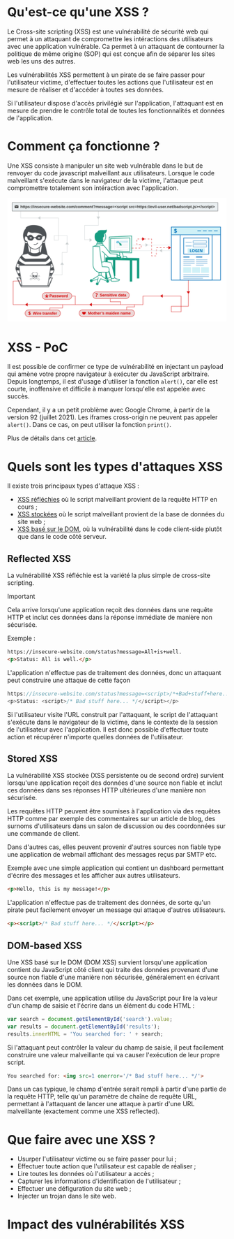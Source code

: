 # Qu'est-ce qu'une XSS ?

Le Cross-site scripting (XSS) est une vulnérabilité de sécurité web qui permet à un attaquant de compromettre les intéractions des utilisateurs avec une application vulnérable. Ca permet à un attaquant de contourner la politique de même origine (SOP) qui est conçue afin de séparer les sites web les uns des autres.

Les vulnérabilités XSS permettent à un pirate de se faire passer pour l'utilisateur victime, d'effectuer toutes les actions que l'utilisateur est en mesure de réaliser et d'accéder à toutes ses données.

Si l'utilisateur dispose d'accès privilégié sur l'application, l'attaquant est en mesure de prendre le contrôle total de toutes les fonctionnalités et données de l'application.
# Comment ça fonctionne ?

Une XSS consiste à manipuler un site web vulnérable dans le but de renvoyer du code javascript malveillant aux utilisateurs. Lorsque le code malveillant s'exécute dans le navigateur de la victime, l'attaque peut compromettre totalement son intéraction avec l'application.

![](https://github.com/0xLuks/portswigger-notes/blob/main/Client-side/Cross-site%20Scripting/img/xss-work.svg)
# XSS - PoC

Il est possible de confirmer ce type de vulnérabilité en injectant un payload qui amène votre propre navigateur à exécuter du JavaScript arbitraire. Depuis longtemps, il est d'usage d'utiliser la fonction `alert()`, car elle est courte, inoffensive et difficile à manquer lorsqu'elle est appelée avec succès.

Cependant, il y a un petit problème avec Google Chrome, à partir de la version 92 (juillet 2021). Les iframes cross-origin ne peuvent pas appeler `alert()`. Dans ce cas, on peut utiliser la fonction `print()`.

Plus de détails dans cet [article](https://portswigger.net/research/alert-is-dead-long-live-print).
# Quels sont les types d'attaques XSS

Il existe trois principaux types d'attaque XSS :
- [XSS réfléchies](https://portswigger.net/web-security/cross-site-scripting#reflected-cross-site-scripting) où le script malveillant provient de la requête HTTP en cours ;
- [XSS stockées](https://portswigger.net/web-security/cross-site-scripting#stored-cross-site-scripting) où le script malveillant provient de la base de données du site web ;
- [XSS basé sur le DOM](https://portswigger.net/web-security/cross-site-scripting#dom-based-cross-site-scripting),  où la vulnérabilité dans le code client-side plutôt que dans le code côté serveur.
## Reflected XSS

La vulnérabilité XSS réfléchie est la variété la plus simple de cross-site scripting.

> [!IMPORTANT]  
> Cela arrive lorsqu'une application reçoit des données dans une requête HTTP et inclut ces données dans la réponse immédiate de manière non sécurisée.

Exemple :

```html
https://insecure-website.com/status?message=All+is+well. 
<p>Status: All is well.</p>
```

L'application n'effectue pas de traitement des données, donc un attaquant peut construire une attaque de cette façon

```js
https://insecure-website.com/status?message=<script>/*+Bad+stuff+here...+*/</script>
<p>Status: <script>/* Bad stuff here... */</script></p>
```

Si l'utilisateur visite l'URL construit par l'attaquant, le script de l'attaquant s'exécute dans le navigateur de la victime, dans le contexte de la session de l'utilisateur avec l'application. Il est donc possible d'effectuer toute action et récupérer n'importe quelles données de l'utilisateur.
## Stored XSS

La vulnérabilité XSS stockée (XSS persistente ou de second ordre) survient lorsqu'une application reçoit des données d'une source non fiable et inclut ces données dans ses réponses HTTP ultérieures d'une manière non sécurisée.

Les requêtes HTTP peuvent être soumises à l'application via des requêtes HTTP comme par exemple des commentaires sur un article de blog, des surnoms d'utilisateurs dans un salon de discussion ou des coordonnées sur une commande de client.

Dans d'autres cas, elles peuvent provenir d'autres sources non fiable type une application de webmail affichant des messages reçus par SMTP etc.

Exemple avec une simple application qui contient un dashboard permettant d'écrire des messages et les afficher aux autres utilisateurs.

```html
<p>Hello, this is my message!</p>
```

L'application n'effectue pas de traitement des données, de sorte qu'un pirate peut facilement envoyer un message qui attaque d'autres utilisateurs.

```html
<p><script>/* Bad stuff here... */</script></p>
```
## DOM-based XSS

Une XSS basé sur le DOM (DOM XSS) survient lorsqu'une application contient du JavaScript côté client qui traite des données provenant d'une source non fiable d'une manière non sécurisée, généralement en écrivant les données dans le DOM.

Dans cet exemple, une application utilise du JavaScript pour lire la valeur d'un champ de saisie et l'écrire dans un élément du code HTML :

```js
var search = document.getElementById('search').value;
var results = document.getElementById('results');
results.innerHTML = 'You searched for: ' + search;
```

Si l'attaquant peut contrôler la valeur du champ de saisie, il peut facilement construire une valeur malveillante qui va causer l'exécution de leur propre script.

```html
You searched for: <img src=1 onerror='/* Bad stuff here... */'>
```

Dans un cas typique, le champ d'entrée serait rempli à partir d'une partie de la requête HTTP, telle qu'un paramètre de chaîne de requête URL, permettant à l'attaquant de lancer une attaque à partir d'une URL malveillante (exactement comme une XSS reflected).
# Que faire avec une XSS ?

- Usurper l'utilisateur victime ou se faire passer pour lui ;
- Effectuer toute action que l'utilisateur est capable de réaliser ;
- Lire toutes les données où l'utilisateur a accès ;
- Capturer les informations d'identification de l'utilisateur ;
- Effectuer une défiguration du site web ;
- Injecter un trojan dans le site web.
# Impact des vulnérabilités XSS












